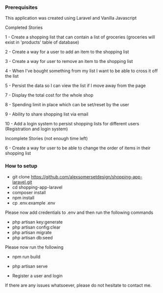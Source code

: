 <h3>Prerequisites</h3>

This application was created using Laravel and Vanilla Javascript


Completed Stories

1 - Create a shopping list that can contain a list of groceries (groceries will exist in 'products' table of database)

2 - Create a way for a user to add an item to the shopping list

3 - Create a way for user to remove an item to the shopping list

4 - When I’ve bought something from my list I want to be able to cross it off the list

5 - Persist the data so I can view the list if I move away from the page

7 - Display the total cost for the whole shop

8 - Spending limit in place which can be set/reset by the user

9 - Ability to share shopping list via email

10 - Add a login system to persist shopping lists for different users (Registration and login system)


Incomplete Stories (not enough time left)

6 - Create a way for user to be able to change the order of items in their shopping list



<h3>How to setup</h3>

- git clone https://github.com/alexsomersetdesign/shopping-app-laravel.git
- cd shopping-app-laravel
- composer install
- npm install
- cp .env.example .env

Please now add credentials to .env and then run the following commands

- php artisan key:generate
- php artisan config:clear
- php artisan migrate
- php artisan db:seed

Please now run the following

- npm run build
- php artisan serve






- Register a user and login

If there are any issues whatsoever, please do not hesitate to contact me.

  

